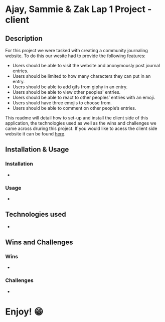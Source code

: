 # Ajay, Sammie & Zak Lap 1 Project - client

## Description

For this project we were tasked with creating a community journaling website. To do this our wesite had to provide the following features:

* Users should be able to visit the website and anonymously post journal entries.
* Users should be limited to how many characters they can put in an entry.
* Users should be able to add gifs from giphy in an entry.
* Users should be able to view other peoples' entries.
* Users should be able to react to other peoples’ entries with an emoji.
* Users should have three emojis to choose from.
* Users should be able to comment on other people’s entries.

This readme will detail how to set-up and install the client side of this application, the technologies used as well as the wins and challenges we came across druring this project. If you would like to acess the client side website it can be found [here]().

## Installation & Usage

### Installation

* 

### Usage

* 

## Technologies used

* 

## Wins and Challenges

### Wins
* 

### Challenges
* 

# Enjoy! 😁

